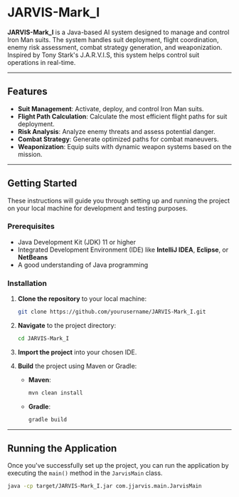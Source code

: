 # JARVIS-Mark_I

**JARVIS-Mark_I** is a Java-based AI system designed to manage and control Iron Man suits. The system handles suit deployment, flight coordination, enemy risk assessment, combat strategy generation, and weaponization. Inspired by Tony Stark's J.A.R.V.I.S, this system helps control suit operations in real-time.

---

## Features

- **Suit Management**: Activate, deploy, and control Iron Man suits.
- **Flight Path Calculation**: Calculate the most efficient flight paths for suit deployment.
- **Risk Analysis**: Analyze enemy threats and assess potential danger.
- **Combat Strategy**: Generate optimized paths for combat maneuvers.
- **Weaponization**: Equip suits with dynamic weapon systems based on the mission.

---

## Getting Started

These instructions will guide you through setting up and running the project on your local machine for development and testing purposes.

### Prerequisites

- Java Development Kit (JDK) 11 or higher
- Integrated Development Environment (IDE) like **IntelliJ IDEA**, **Eclipse**, or **NetBeans**
- A good understanding of Java programming

### Installation

1. **Clone the repository** to your local machine:
    ```bash
    git clone https://github.com/yourusername/JARVIS-Mark_I.git
    ```

2. **Navigate** to the project directory:
    ```bash
    cd JARVIS-Mark_I
    ```

3. **Import the project** into your chosen IDE.

4. **Build** the project using Maven or Gradle:
    - **Maven**: 
      ```bash
      mvn clean install
      ```
    - **Gradle**:
      ```bash
      gradle build
      ```

---

## Running the Application

Once you've successfully set up the project, you can run the application by executing the `main()` method in the `JarvisMain` class.

```bash
java -cp target/JARVIS-Mark_I.jar com.jjarvis.main.JarvisMain
